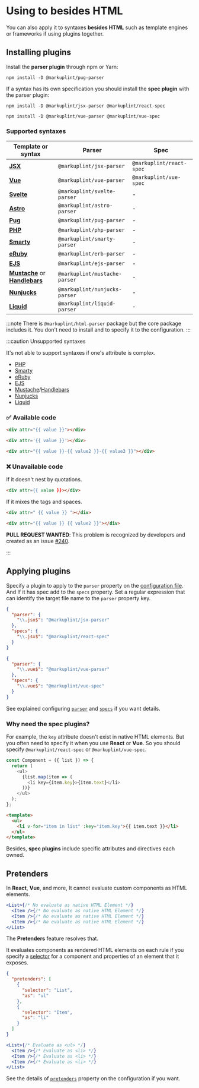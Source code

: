 # Using to besides HTML

You can also apply it to syntaxes **besides HTML** such as template engines or frameworks if using plugins together.

## Installing plugins

Install the **parser plugin** through npm or Yarn:

```shell npm2yarn
npm install -D @markuplint/pug-parser
```

If a syntax has its own specification you should install the **spec plugin** with the parser plugin:

```shell npm2yarn
npm install -D @markuplint/jsx-parser @markuplint/react-spec
```

```shell npm2yarn
npm install -D @markuplint/vue-parser @markuplint/vue-spec
```

### Supported syntaxes

| Template or syntax                                                                         | Parser                        | Spec                     |
| ------------------------------------------------------------------------------------------ | ----------------------------- | ------------------------ |
| [**JSX**](https://reactjs.org/docs/introducing-jsx.html)                                   | `@markuplint/jsx-parser`      | `@markuplint/react-spec` |
| [**Vue**](https://vuejs.org/)                                                              | `@markuplint/vue-parser`      | `@markuplint/vue-spec`   |
| [**Svelte**](https://svelte.dev/)                                                          | `@markuplint/svelte-parser`   | -                        |
| [**Astro**](https://astro.build/)                                                          | `@markuplint/astro-parser`    | -                        |
| [**Pug**](https://pugjs.org/)                                                              | `@markuplint/pug-parser`      | -                        |
| [**PHP**](https://www.php.net/)                                                            | `@markuplint/php-parser`      | -                        |
| [**Smarty**](https://www.smarty.net/)                                                      | `@markuplint/smarty-parser`   | -                        |
| [**eRuby**](https://docs.ruby-lang.org/en/master/ERB.html)                                 | `@markuplint/erb-parser`      | -                        |
| [**EJS**](https://ejs.co/)                                                                 | `@markuplint/ejs-parser`      | -                        |
| [**Mustache**](https://mustache.github.io/) or [**Handlebars**](https://handlebarsjs.com/) | `@markuplint/mustache-parser` | -                        |
| [**Nunjucks**](https://mozilla.github.io/nunjucks/)                                        | `@markuplint/nunjucks-parser` | -                        |
| [**Liquid**](https://liquidjs.com/)                                                        | `@markuplint/liquid-parser`   | -                        |

:::note
There is `@markuplint/html-parser` package but the core package includes it.
You don't need to install and to specify it to the configuration.
:::

:::caution Unsupported syntaxes

It's not able to support syntaxes if one's attribute is complex.

- [PHP](https://www.php.net/)
- [Smarty](https://www.smarty.net/)
- [eRuby](https://docs.ruby-lang.org/en/master/ERB.html)
- [EJS](https://ejs.co/)
- [Mustache](https://mustache.github.io/)/[Handlebars](https://handlebarsjs.com/)
- [Nunjucks](https://mozilla.github.io/nunjucks/)
- [Liquid](https://liquidjs.com/)

### ✅ Available code

```html
<div attr="{{ value }}"></div>
```

<!-- prettier-ignore-start -->
```html
<div attr='{{ value }}'></div>
```
<!-- prettier-ignore-end -->

```html
<div attr="{{ value }}-{{ value2 }}-{{ value3 }}"></div>
```

### ❌ Unavailable code

If it doesn't nest by quotations.

<!-- prettier-ignore-start -->
```html
<div attr={{ value }}></div>
```
<!-- prettier-ignore-end -->

If it mixes the tags and spaces.

```html
<div attr=" {{ value }} "></div>
```

```html
<div attr="{{ value }} {{ value2 }}"></div>
```

**PULL REQUEST WANTED**: This problem is recognized by developers and created as an issue [#240](https://github.com/markuplint/markuplint/issues/240).

:::

## Applying plugins

Specify a plugin to apply to the `parser` property on the [configuration file](/docs/configuration).
And If it has spec add to the `specs` property.
Set a regular expression that can identify the target file name to the `parser` property key.

```json class=config title="Use React"
{
  "parser": {
    "\\.jsx$": "@markuplint/jsx-parser"
  },
  "specs": {
    "\\.jsx$": "@markuplint/react-spec"
  }
}
```

```json class=config title="Use Vue"
{
  "parser": {
    "\\.vue$": "@markuplint/vue-parser"
  },
  "specs": {
    "\\.vue$": "@markuplint/vue-spec"
  }
}
```

See explained configuring [`parser`](/docs/configuration/properties#parser) and [`specs`](/docs/configuration/properties#specs) if you want details.

### Why need the spec plugins?

For example, the `key` attribute doesn't exist in native HTML elements. But you often need to specify it when you use **React** or **Vue**. So you should specify `@markuplint/react-spec` or `@markuplint/vue-spec`.

```js
const Component = ({ list }) => {
  return (
    <ul>
      {list.map(item => (
        <li key={item.key}>{item.text}</li>
      ))}
    </ul>
  );
};
```

```html
<template>
  <ul>
    <li v-for="item in list" :key="item.key">{{ item.text }}</li>
  </ul>
</template>
```

Besides, **spec plugins** include specific attributes and directives each owned.

## Pretenders

In **React**, **Vue**, and more, It cannot evaluate custom components as HTML elements.

<!-- prettier-ignore-start -->
```jsx
<List>{/* No evaluate as native HTML Element */}
  <Item />{/* No evaluate as native HTML Element */}
  <Item />{/* No evaluate as native HTML Element */}
  <Item />{/* No evaluate as native HTML Element */}
</List>
```
<!-- prettier-ignore-end -->

The **Pretenders** feature resolves that.

It evaluates components as rendered HTML elements on each rule if you specify a [selector](./selectors) for a component and properties of an element that it exposes.

```json class=config
{
  "pretenders": [
    {
      "selector": "List",
      "as": "ul"
    },
    {
      "selector": "Item",
      "as": "li"
    }
  ]
}
```

<!-- prettier-ignore-start -->
```jsx
<List>{/* Evaluate as <ul> */}
  <Item />{/* Evaluate as <li> */}
  <Item />{/* Evaluate as <li> */}
  <Item />{/* Evaluate as <li> */}
</List>
```
<!-- prettier-ignore-end -->

See the details of [`pretenders`](/docs/configuration/properties#pretenders) property on the configuration if you want.
